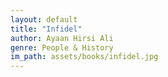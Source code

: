 ```yaml
---
layout: default
title: "Infidel"
author: Ayaan Hirsi Ali
genre: People & History
im_path: assets/books/infidel.jpg
---
```

